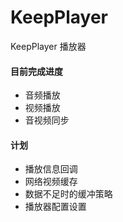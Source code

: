 # KeepPlayer
KeepPlayer 播放器

#### 目前完成进度
- 音频播放
- 视频播放
- 音视频同步

#### 计划
- 播放信息回调
- 网络视频缓存
- 数据不足时的缓冲策略
- 播放器配置设置

